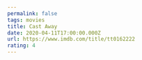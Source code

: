 ```yaml
---
permalink: false
tags: movies
title: Cast Away
date: 2020-04-11T17:00:00.000Z
url: https://www.imdb.com/title/tt0162222
rating: 4
---
```

